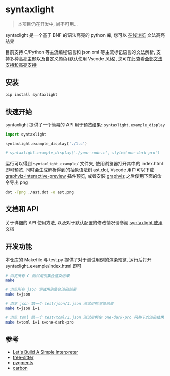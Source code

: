 # syntaxlight

> 本项目仍在开发中, 尚不可用...

syntaxlight 是一个基于 BNF 的语法高亮的 python 库, 您可以 [在线浏览]() 文法高亮结果

目前支持 C/Python 等主流编程语言和 json xml 等主流标记语言的文法解析, 支持多种高亮主题以及自定义颜色(默认使用 Vscode 风格), 您可在此查看[全部文法支持和高亮支持](https://luzhixing12345.github.io/syntaxlight/articles/%E7%94%A8%E6%88%B7%E6%89%8B%E5%86%8C/%E5%85%A8%E9%83%A8%E6%96%87%E6%B3%95%E6%94%AF%E6%8C%81/)

## 安装

```bash
pip install syntaxlight
```

## 快速开始

syntaxlight 提供了一个简易的 API 用于预览结果: `syntaxlight.example_display`

```python
import syntaxlight

syntaxlight.example_display('./1.c')

# syntaxlight.example_display('./your-code.c', style='one-dark-pro')
```

运行可以得到 `syntaxlight_example/` 文件夹, 使用浏览器打开其中的 index.html 即可预览. 同时会生成解析得到的抽象语法树 ast.dot, Vscode 用户可以下载 [graphviz-interactive-preview](https://marketplace.visualstudio.com/items?itemName=tintinweb.graphviz-interactive-preview) 插件预览, 或者安装 [graphviz](https://graphviz.org/) 之后使用下面的命令导出 png

```bash
dot -Tpng ./ast.dot -o ast.png
```

## 文档和 API

关于详细的 API 使用方法, 以及对于默认配置的修改情况请参阅 [syntaxlight 使用文档](https://luzhixing12345.github.io/syntaxlight/)

## 开发功能

本仓库的 Makefile 与 test.py 提供了对于测试用例的渲染预览, 运行后打开 syntaxlight_example/index.html 即可

```bash
# 浏览所有 C 测试用例集合渲染结果
make 

# 浏览所有 json 测试用例集合渲染结果
make t=json

# 浏览 json 第一个 test/json/1.json 测试用例渲染结果
make t=json i=1

# 浏览 toml 第一个 test/toml/1.json 测试用例在 one-dark-pro 风格下的渲染结果
make t=toml i=1 s=one-dark-pro
```

## 参考

- [Let's Build A Simple Interpreter](https://ruslanspivak.com/lsbasi-part1/)
- [tree-sitter](https://github.com/tree-sitter/tree-sitter)
- [pygments](https://pygments.org/)
- [carbon](https://carbon.now.sh/)